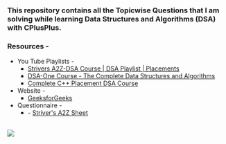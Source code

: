 ### This repository contains all the Topicwise Questions that I am solving while learning Data Structures and Algorithms (DSA) with CPlusPlus.

### Resources -
<ul>
  <li>
    You Tube Playlists -
    <ul type="square">
      <li><a href = "https://www.youtube.com/playlist?list=PLgUwDviBIf0oF6QL8m22w1hIDC1vJ_BHz" target = "_blank">Strivers A2Z-DSA Course | DSA Playlist | Placements</a></li>
      <li><a href = "https://www.youtube.com/playlist?list=PLUcsbZa0qzu3yNzzAxgvSgRobdUUJvz7p" target = "_blank">DSA-One Course - The Complete Data Structures and Algorithms</a></li>
      <li><a href = "https://www.youtube.com/playlist?list=PLDzeHZWIZsTryvtXdMr6rPh4IDexB5NIA" target = "_blank">Complete C++ Placement DSA Course</a></li>
    </ul>
  </li>
  
  <li>
    Website -
    <ul type="square">
      <li><a href = "https://www.geeksforgeeks.org/learn-data-structures-and-algorithms-dsa-tutorial/?ref=shm" target = "_blank">GeeksforGeeks</a></li>
    </ul>
  </li>

  <li>
    Questionnaire -
    <ul type="square">
      <li> - <a href="https://takeuforward.org/strivers-a2z-dsa-course/strivers-a2z-dsa-course-sheet-2/">Striver's A2Z Sheet</a></li>
    </ul>
  </li>
  
</ul>
<br>
<img src = "https://media.geeksforgeeks.org/wp-content/cdn-uploads/20230807133054/Data-structure-algorithm.png" align = "center" />
